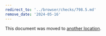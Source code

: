 ```yaml
---
redirect_to: '../browser/checks/798.5.md'
remove_date: '2024-05-16'
---
```


This document was moved to [another location](../browser/checks/798.5.md).

<!-- This redirect file can be deleted after 2024-05-16. -->
<!-- Redirects that point to other docs in the same project expire in three months. -->
<!-- Redirects that point to docs in a different project or site (for example, link is not relative and starts with `https:`) expire in one year. -->
<!-- Before deletion, see: https://docs.gitlab.com/ee/development/documentation/redirects.html -->
